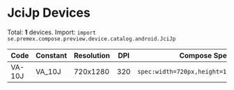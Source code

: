 # JciJp Devices

Total: **1** devices. Import: `import se.premex.compose.preview.device.catalog.android.JciJp`

| Code | Constant | Resolution | DPI | Compose Spec | Preview Usage |
|------|----------|------------|-----|-------------|---------------|
| VA-10J | VA_10J | 720x1280 | 320 | `spec:width=720px,height=1280px,dpi=320` | `@Preview(device = JciJp.VA_10J)` |

<!-- Generated automatically. Do not edit manually. -->
